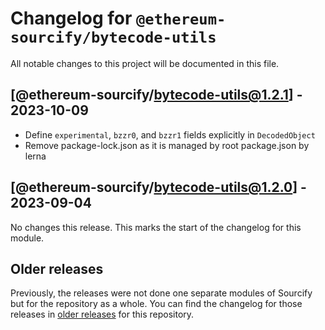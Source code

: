 # Changelog for `@ethereum-sourcify/bytecode-utils`

All notable changes to this project will be documented in this file.

## [@ethereum-sourcify/bytecode-utils@1.2.1] - 2023-10-09

- Define `experimental`, `bzzr0`, and `bzzr1` fields explicitly in `DecodedObject`
- Remove package-lock.json as it is managed by root package.json by lerna

## [@ethereum-sourcify/bytecode-utils@1.2.0] - 2023-09-04

No changes this release. This marks the start of the changelog for this module.

## Older releases

Previously, the releases were not done one separate modules of Sourcify but for the repository as a whole.
You can find the changelog for those releases in [older releases](https://github.com/ethereum/sourcify/releases) for this repository.
